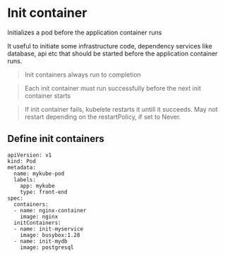 # Init container

Initializes a pod before the application container runs

It useful to initiate some infrastructure code, dependency services like database, api etc that should be started before the application container runs.

> Init containers always run to completion

> Each init container must run successfully before the next init container starts

>If init container fails, kubelete restarts it untill it succeeds. May not restart depending on the restartPolicy, if set to Never.

## Define init containers

```
apiVersion: v1
kind: Pod
metadata:
  name: mykube-pod
  labels:
    app: mykube
    type: front-end
spec:
  containers:
  - name: nginx-container
    image: nginx
  initContainers:
  - name: init-myservice
    image: busybox:1.28
  - name: init-mydb
    image: postgresql
```
